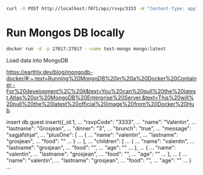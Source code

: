 ```sh 
curl -X POST http://localhost:7071/api/rsvp/3333 -H "Content-Type: application/json" -d '{"name": "linuxize", "email": "linuxize@example.com"}'
```
# Run Mongos DB locally 

```sh
docker run -d -p 27017:27017 --name test-mongo mongo:latest
```
Load data into MongoDB

https://earthly.dev/blog/mongodb-docker/#:~:text=Running%20MongoDB%20in%20a%20Docker%20Container,-For%20development%2C%20it&text=You%20can%20pull%20the%20latest,Atlas%20or%20MongoDB%20Enterprise%20Server.&text=This%20will%20pull%20the%20latest%20official%20image%20from%20Docker%20Hub.


insert 
db.guest.insert({_id:1,
...       "rsvpCode": "3333",
...       "name": "Valentin",
...       "lastname": "Grosjean",
...       "dinner": "3",
...       "brunch": "true",
...       "message": "sagjafshjal",
...       "plusOne": [
...         {
...           "name": "valentin",
...           "lastname": "grosjean",
...           "food": ""
...         }
...       ],
...       "children": [
...         {
...           "name": "valentin",
...           "lastname": "grosjean",
...           "food": "",
...           "age": ""
...         },
...         {
...           "name": "valentin",
...           "lastname": "grosjean",
...           "food": "",
...           "age": ""
...         },
...         {
...           "name": "valentin",
...           "lastname": "grosjean",
...           "food": "",
...           "age": ""
...         }
...       
